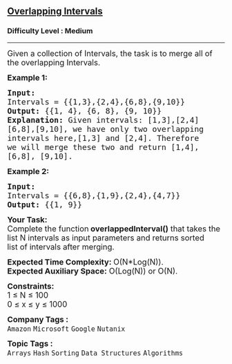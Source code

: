 <h2><a href="https://practice.geeksforgeeks.org/problems/overlapping-intervals--170633/1?page=5&difficulty[]=1&category[]=Arrays&category[]=Strings&sortBy=submissions">Overlapping Intervals</a></h2><h3>Difficulty Level : Medium</h3><hr><div class="problems_problem_content__Xm_eO"><p><span style="font-size:18px">Given a collection of Intervals, the task is to merge all of the overlapping Intervals.</span></p>

<p><strong><span style="font-size:18px">Example 1:</span></strong></p>

<pre><strong><span style="font-size:18px">Input:</span></strong><span style="font-size:18px">
Intervals = {{1,3},{2,4},{6,8},{9,10}}
<strong>Output: </strong>{{1, 4}, {6, 8}, {9, 10}}<strong>
Explanation: </strong>Given intervals: [1,3],[2,4]
[6,8],[9,10], we have only two overlapping
intervals here,[1,3] and [2,4]. Therefore
we will merge these two and return [1,4],
[6,8], [9,10].</span>
</pre>

<p><strong><span style="font-size:18px">Example 2:</span></strong></p>

<pre><strong><span style="font-size:18px">Input:</span></strong><span style="font-size:18px">
Intervals = {{6,8},{1,9},{2,4},{4,7}}
<strong>Output: </strong>{{1, 9}}</span></pre>

<p><span style="font-size:18px"><strong>Your Task:</strong><br>
Complete the function<strong> overlappedInterval()</strong> that takes the list N intervals&nbsp;as input parameters and returns sorted list&nbsp;of intervals after merging.</span></p>

<p><span style="font-size:18px"><strong>Expected Time Complexity: </strong>O(N*Log(N)).<br>
<strong>Expected Auxiliary Space:</strong> O(Log(N)) or O(N).</span></p>

<p><span style="font-size:18px"><strong>Constraints:</strong><br>
1 ≤ N ≤ 100<br>
0 ≤ x ≤ y ≤ 1000</span></p>
</div><p><span style=font-size:18px><strong>Company Tags : </strong><br><code>Amazon</code>&nbsp;<code>Microsoft</code>&nbsp;<code>Google</code>&nbsp;<code>Nutanix</code>&nbsp;<br><p><span style=font-size:18px><strong>Topic Tags : </strong><br><code>Arrays</code>&nbsp;<code>Hash</code>&nbsp;<code>Sorting</code>&nbsp;<code>Data Structures</code>&nbsp;<code>Algorithms</code>&nbsp;